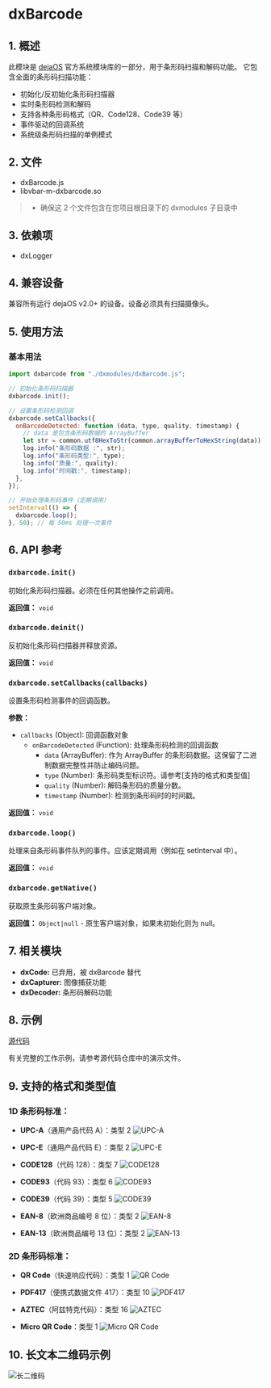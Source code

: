 # dxBarcode

## 1. 概述

此模块是 [dejaOS](https://github.com/DejaOS/DejaOS) 官方系统模块库的一部分，用于条形码扫描和解码功能。
它包含全面的条形码扫描功能：

- 初始化/反初始化条形码扫描器
- 实时条形码检测和解码
- 支持各种条形码格式（QR、Code128、Code39 等）
- 事件驱动的回调系统
- 系统级条形码扫描的单例模式

## 2. 文件

- dxBarcode.js
- libvbar-m-dxbarcode.so

> - 确保这 2 个文件包含在您项目根目录下的 dxmodules 子目录中

## 3. 依赖项

- dxLogger

## 4. 兼容设备

兼容所有运行 dejaOS v2.0+ 的设备。设备必须具有扫描摄像头。

## 5. 使用方法

### 基本用法

```javascript
import dxbarcode from "./dxmodules/dxBarcode.js";

// 初始化条形码扫描器
dxbarcode.init();

// 设置条形码检测回调
dxbarcode.setCallbacks({
  onBarcodeDetected: function (data, type, quality, timestamp) {
    // data 是包含条形码数据的 ArrayBuffer
    let str = common.utf8HexToStr(common.arrayBufferToHexString(data));
    log.info("条形码数据 :", str);
    log.info("条形码类型:", type);
    log.info("质量:", quality);
    log.info("时间戳:", timestamp);
  },
});

// 开始处理条形码事件（定期调用）
setInterval(() => {
  dxbarcode.loop();
}, 50); // 每 50ms 处理一次事件
```

## 6. API 参考

### `dxbarcode.init()`

初始化条形码扫描器。必须在任何其他操作之前调用。

**返回值：** `void`

### `dxbarcode.deinit()`

反初始化条形码扫描器并释放资源。

**返回值：** `void`

### `dxbarcode.setCallbacks(callbacks)`

设置条形码检测事件的回调函数。

**参数：**

- `callbacks` (Object): 回调函数对象
  - `onBarcodeDetected` (Function): 处理条形码检测的回调函数
    - `data` (ArrayBuffer): 作为 ArrayBuffer 的条形码数据。这保留了二进制数据完整性并防止编码问题。
    - `type` (Number): 条形码类型标识符。请参考[支持的格式和类型值]
    - `quality` (Number): 解码条形码的质量分数。
    - `timestamp` (Number): 检测到条形码时的时间戳。

**返回值：** `void`

### `dxbarcode.loop()`

处理来自条形码事件队列的事件。应该定期调用（例如在 setInterval 中）。

**返回值：** `void`

### `dxbarcode.getNative()`

获取原生条形码客户端对象。

**返回值：** `Object|null` - 原生客户端对象，如果未初始化则为 null。

## 7. 相关模块

- **dxCode:** 已弃用，被 dxBarcode 替代
- **dxCapturer:** 图像捕获功能
- **dxDecoder:** 条形码解码功能

## 8. 示例

[源代码](https://github.com/DejaOS/DejaOS/tree/main/demos/dw200_v20/dw200_barcode_demo)

有关完整的工作示例，请参考源代码仓库中的演示文件。

## 9. 支持的格式和类型值

### 1D 条形码标准：

- **UPC-A**（通用产品代码 A）：类型 2
  ![UPC-A](/img/barcode/UPC-A.gif)

- **UPC-E**（通用产品代码 E）：类型 2
  ![UPC-E](/img/barcode/UPC-E.gif)

- **CODE128**（代码 128）：类型 7
  ![CODE128](/img/barcode/Code-128.gif)

- **CODE93**（代码 93）：类型 6
  ![CODE93](/img/barcode/Code-93.gif)

- **CODE39**（代码 39）：类型 5
  ![CODE39](/img/barcode/Code-39.gif)

- **EAN-8**（欧洲商品编号 8 位）：类型 2
  ![EAN-8](/img/barcode/EAN-8.gif)

- **EAN-13**（欧洲商品编号 13 位）：类型 2
  ![EAN-13](/img/barcode/EAN-13.gif)

### 2D 条形码标准：

- **QR Code**（快速响应代码）：类型 1
  ![QR Code](/img/barcode/QRCode.gif)

- **PDF417**（便携式数据文件 417）：类型 10
  ![PDF417](/img/barcode/PDF417.gif)

- **AZTEC**（阿兹特克代码）：类型 16
  ![AZTEC](/img/barcode/Aztec.gif)

- **Micro QR Code**：类型 1
  ![Micro QR Code](/img/barcode/MicroQRCode.gif)

## 10. 长文本二维码示例

![长二维码](/img/barcode/complexqrcode.png)
